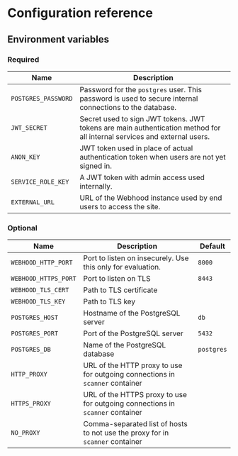 # Configuration reference

## Environment variables

### Required

| Name                 | Description                                                                                                             |
|----------------------|-------------------------------------------------------------------------------------------------------------------------|
| `POSTGRES_PASSWORD`  | Password for the `postgres` user. This password is used to secure internal connections to the database.                 |
| `JWT_SECRET`         | Secret used to sign JWT tokens. JWT tokens are main authentication method for all internal services and external users. |
| `ANON_KEY`           | JWT token used in place of actual authentication token when users are not yet signed in.                                |
| `SERVICE_ROLE_KEY`   | A JWT token with admin access used internally.                                                                          |
| `EXTERNAL_URL`       | URL of the Webhood instance used by end users to access the site.                                                       |

### Optional
| Name                 | Description                                                                   | Default    |
|----------------------|-------------------------------------------------------------------------------|------------|
| `WEBHOOD_HTTP_PORT`  | Port to listen on insecurely. Use this only for evaluation.                   | `8000`     |
| `WEBHOOD_HTTPS_PORT` | Port to listen on TLS                                                         | `8443`     |
| `WEBHOOD_TLS_CERT`   | Path to TLS certificate                                                       |            |
| `WEBHOOD_TLS_KEY`    | Path to TLS key                                                               |            |
| `POSTGRES_HOST`      | Hostname of the PostgreSQL server                                             | `db`       |
| `POSTGRES_PORT`      | Port of the PostgreSQL server                                                 | `5432`     |
| `POSTGRES_DB`        | Name of the PostgreSQL database                                               | `postgres` |
| `HTTP_PROXY`         | URL of the HTTP proxy to use for outgoing connections in `scanner` container  |            |
| `HTTPS_PROXY`        | URL of the HTTPS proxy to use for outgoing connections in `scanner` container |            |
| `NO_PROXY`           | Comma-separated list of hosts to not use the proxy for in `scanner` container |            |

